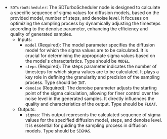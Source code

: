 - `SDTurboScheduler`: The SDTurboScheduler node is designed to calculate a specific sequence of sigma values for diffusion models, based on the provided model, number of steps, and denoise level. It focuses on optimizing the sampling process by dynamically adjusting the timesteps according to the denoise parameter, enhancing the efficiency and quality of generated samples.
    - Inputs:
        - `model` (Required): The model parameter specifies the diffusion model for which the sigma values are to be calculated. It is crucial for determining the appropriate sigma values based on the model's characteristics. Type should be `MODEL`.
        - `steps` (Required): The steps parameter indicates the number of timesteps for which sigma values are to be calculated. It plays a key role in defining the granularity and precision of the sampling process. Type should be `INT`.
        - `denoise` (Required): The denoise parameter adjusts the starting point of the sigma calculation, allowing for finer control over the noise level in the generated samples. It directly influences the quality and characteristics of the output. Type should be `FLOAT`.
    - Outputs:
        - `sigmas`: This output represents the calculated sequence of sigma values for the specified diffusion model, steps, and denoise level. It is essential for guiding the sampling process in diffusion models. Type should be `SIGMAS`.
